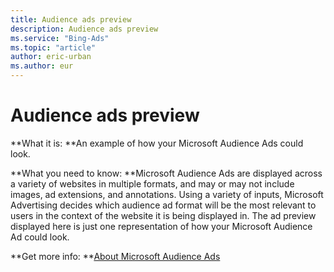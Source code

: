 ```yaml
---
title: Audience ads preview
description: Audience ads preview
ms.service: "Bing-Ads"
ms.topic: "article"
author: eric-urban
ms.author: eur
---
```


# Audience ads preview

**What it is: **An example of how your Microsoft Audience Ads could look.

**What you need to know: **Microsoft Audience Ads are displayed across a variety of websites in multiple formats, and may or may not include images, ad extensions, and annotations. Using a variety of inputs, Microsoft Advertising decides which audience ad format will be the most relevant to users in the context of the website it is being displayed in. The ad preview displayed here is just one representation of how your Microsoft Audience Ad could look.

**Get more info: **[About Microsoft Audience Ads](../hlp_BA_CONC_NativeAds.md)


